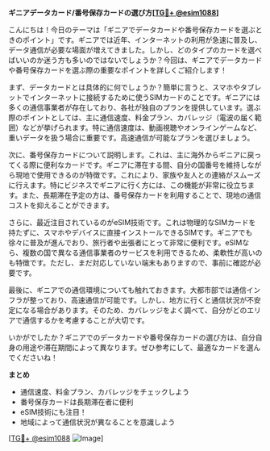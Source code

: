 **ギニアデータカード/番号保存カードの選び方[[TG💪+ @esim1088](https://t.me/s/esim1088)]**

こんにちは！今日のテーマは「ギニアでデータカードや番号保存カードを選ぶときのポイント」です。ギニアでは近年、インターネットの利用が急速に普及し、データ通信が必要な場面が増えてきました。しかし、どのタイプのカードを選べばいいのか迷う方も多いのではないでしょうか？今回は、ギニアでデータカードや番号保存カードを選ぶ際の重要なポイントを詳しくご紹介します！

まず、データカードとは具体的に何でしょうか？簡単に言うと、スマホやタブレットでインターネットに接続するために使うSIMカードのことです。ギニアには多くの通信事業者が存在しており、各社が独自のプランを提供しています。選ぶ際のポイントとしては、主に通信速度、料金プラン、カバレッジ（電波の届く範囲）などが挙げられます。特に通信速度は、動画視聴やオンラインゲームなど、重いデータを扱う場合に重要です。高速通信が可能なプランを選びましょう。

次に、番号保存カードについて説明します。これは、主に海外からギニアに戻ってくる際に便利なカードです。ギニアに滞在する間、自分の国番号を維持しながら現地で使用できるのが特徴です。これにより、家族や友人との連絡がスムーズに行えます。特にビジネスでギニアに行く方には、この機能が非常に役立ちます。また、長期滞在予定の方は、番号保存カードを利用することで、現地の通信コストを抑えることができます。

さらに、最近注目されているのがeSIM技術です。これは物理的なSIMカードを持たずに、スマホやデバイスに直接インストールできるSIMです。ギニアでも徐々に普及が進んでおり、旅行者や出張者にとって非常に便利です。eSIMなら、複数の国で異なる通信事業者のサービスを利用できるため、柔軟性が高いのも特徴です。ただし、まだ対応していない端末もありますので、事前に確認が必要です。

最後に、ギニアでの通信環境についても触れておきます。大都市部では通信インフラが整っており、高速通信が可能です。しかし、地方に行くと通信状況が不安定になる場合があります。そのため、カバレッジをよく調べて、自分がどのエリアで通信するかを考慮することが大切です。

いかがでしたか？ギニアでのデータカードや番号保存カードの選び方は、自分自身の用途や滞在期間によって異なります。ぜひ参考にして、最適なカードを選んでくださいね！

**まとめ**
- 通信速度、料金プラン、カバレッジをチェックしよう
- 番号保存カードは長期滞在者に便利
- eSIM技術にも注目！
- 地域によって通信状況が異なることを意識しよう

[[TG💪+ @esim1088](https://t.me/s/esim1088) ![Image](https://i.postimg.cc/Y0z9fWf4/image.png)]